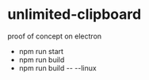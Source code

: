 # unlimited-clipboard

proof of concept on electron

* npm run start
* npm run build
* npm run build -- --linux
